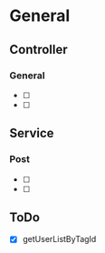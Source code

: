 # General


## Controller
### General
- [ ] 
- [ ] 


## Service
### Post
- [ ] 
- [ ] 


## ToDo
- [x] getUserListByTagId 
